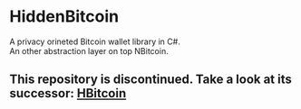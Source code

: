 # HiddenBitcoin
A privacy orineted Bitcoin wallet library in C\#.  
An other abstraction layer on top NBitcoin.

## This repository is discontinued. Take a look at its successor: [HBitcoin](https://github.com/nopara73/HBitcoin)
